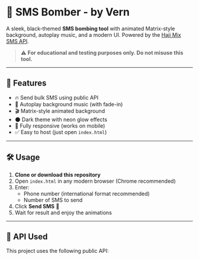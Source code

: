 # 🚨 SMS Bomber - by Vern

A sleek, black-themed **SMS bombing tool** with animated Matrix-style background, autoplay music, and a modern UI. Powered by the [Haji Mix SMS API](https://haji-mix.up.railway.app/api/smsbomber).

> ⚠️ **For educational and testing purposes only. Do not misuse this tool.**

---

## 🌟 Features

- 🔥 Send bulk SMS using public API
- 🎵 Autoplay background music (with fade-in)
- 🎬 Matrix-style animated background
- 🌑 Dark theme with neon glow effects
- 📱 Fully responsive (works on mobile)
- ✅ Easy to host (just open `index.html`)

---

## 🛠️ Usage

1. **Clone or download this repository**
2. Open `index.html` in any modern browser (Chrome recommended)
3. Enter:
   - Phone number (international format recommended)
   - Number of SMS to send
4. Click **Send SMS** 🚀
5. Wait for result and enjoy the animations

---

## 📡 API Used

This project uses the following public API:

